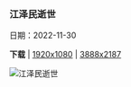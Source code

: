 ### 江泽民逝世

日期：2022-11-30

**下载**  |  [1920x1080](https://cn.bing.com/th?id=OHR.QingmingCandle2020_ZH-CN6775701680_1920x1080.jpg)  |  [3888x2187](https://cn.bing.com/th?id=OHR.QingmingCandle2020_ZH-CN6775701680_UHD.jpg)

![江泽民逝世](https://cn.bing.com/th?id=OHR.QingmingCandle2020_ZH-CN6775701680_1920x1080.jpg "江泽民逝世 (© Luca Flor/Shutterstock)")

